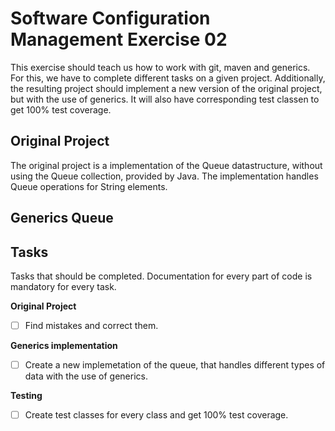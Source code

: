 # Software Configuration Management Exercise 02 #

This exercise should teach us how to work with git, maven and generics. For this, we have to complete different 
tasks on a given project. Additionally, the resulting project should implement a new version of the original project, but with the use of generics.
It will also have corresponding test classen to get 100% test coverage.

## Original Project ##
The original project is a implementation of the Queue datastructure, without using the Queue collection, provided by Java.
The implementation handles Queue operations for String elements.

## Generics Queue ##

## Tasks ##
Tasks that should be completed. Documentation for every part of code is mandatory for every task.

**Original Project**
- [ ] Find mistakes and correct them.

**Generics implementation**
- [ ] Create a new implemetation of the queue, that handles different types of data with the use of generics.

**Testing**
- [ ] Create test classes for every class and get 100% test coverage.